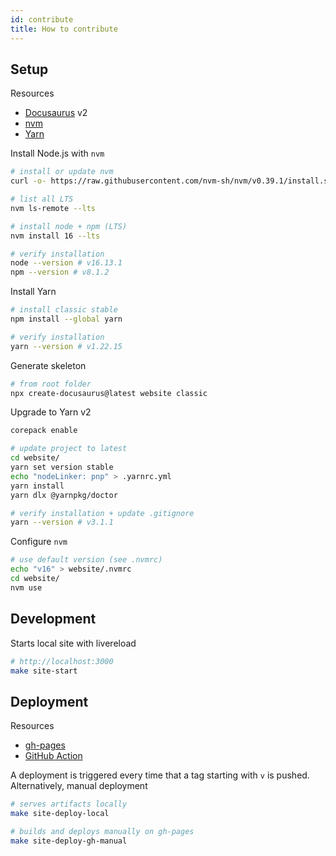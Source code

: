 ```yaml
---
id: contribute
title: How to contribute
---
```


## Setup

Resources

* [Docusaurus](https://docusaurus.io) v2
* [nvm](https://github.com/nvm-sh/nvm)
* [Yarn](https://classic.yarnpkg.com/lang/en)

Install Node.js with `nvm`

```bash
# install or update nvm
curl -o- https://raw.githubusercontent.com/nvm-sh/nvm/v0.39.1/install.sh | bash

# list all LTS
nvm ls-remote --lts

# install node + npm (LTS)
nvm install 16 --lts

# verify installation
node --version # v16.13.1
npm --version # v8.1.2
```

Install Yarn

```bash
# install classic stable
npm install --global yarn

# verify installation
yarn --version # v1.22.15
```

Generate skeleton

```bash
# from root folder
npx create-docusaurus@latest website classic
```

Upgrade to Yarn v2

```bash
corepack enable

# update project to latest
cd website/
yarn set version stable
echo "nodeLinker: pnp" > .yarnrc.yml
yarn install
yarn dlx @yarnpkg/doctor

# verify installation + update .gitignore
yarn --version # v3.1.1
```

Configure `nvm`

```bash
# use default version (see .nvmrc)
echo "v16" > website/.nvmrc
cd website/
nvm use
```

## Development

Starts local site with livereload

```bash
# http://localhost:3000
make site-start
```

## Deployment

Resources

* [gh-pages](https://docusaurus.io/docs/deployment#deploying-to-github-pages)
* [GitHub Action](https://github.com/peaceiris/actions-gh-pages#%EF%B8%8F-docusaurus)

A deployment is triggered every time that a tag starting with `v` is pushed. Alternatively, manual deployment

```bash
# serves artifacts locally
make site-deploy-local

# builds and deploys manually on gh-pages
make site-deploy-gh-manual
```
